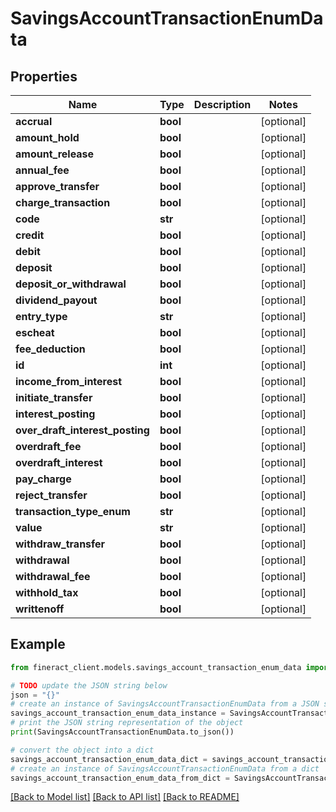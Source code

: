 # SavingsAccountTransactionEnumData


## Properties

Name | Type | Description | Notes
------------ | ------------- | ------------- | -------------
**accrual** | **bool** |  | [optional] 
**amount_hold** | **bool** |  | [optional] 
**amount_release** | **bool** |  | [optional] 
**annual_fee** | **bool** |  | [optional] 
**approve_transfer** | **bool** |  | [optional] 
**charge_transaction** | **bool** |  | [optional] 
**code** | **str** |  | [optional] 
**credit** | **bool** |  | [optional] 
**debit** | **bool** |  | [optional] 
**deposit** | **bool** |  | [optional] 
**deposit_or_withdrawal** | **bool** |  | [optional] 
**dividend_payout** | **bool** |  | [optional] 
**entry_type** | **str** |  | [optional] 
**escheat** | **bool** |  | [optional] 
**fee_deduction** | **bool** |  | [optional] 
**id** | **int** |  | [optional] 
**income_from_interest** | **bool** |  | [optional] 
**initiate_transfer** | **bool** |  | [optional] 
**interest_posting** | **bool** |  | [optional] 
**over_draft_interest_posting** | **bool** |  | [optional] 
**overdraft_fee** | **bool** |  | [optional] 
**overdraft_interest** | **bool** |  | [optional] 
**pay_charge** | **bool** |  | [optional] 
**reject_transfer** | **bool** |  | [optional] 
**transaction_type_enum** | **str** |  | [optional] 
**value** | **str** |  | [optional] 
**withdraw_transfer** | **bool** |  | [optional] 
**withdrawal** | **bool** |  | [optional] 
**withdrawal_fee** | **bool** |  | [optional] 
**withhold_tax** | **bool** |  | [optional] 
**writtenoff** | **bool** |  | [optional] 

## Example

```python
from fineract_client.models.savings_account_transaction_enum_data import SavingsAccountTransactionEnumData

# TODO update the JSON string below
json = "{}"
# create an instance of SavingsAccountTransactionEnumData from a JSON string
savings_account_transaction_enum_data_instance = SavingsAccountTransactionEnumData.from_json(json)
# print the JSON string representation of the object
print(SavingsAccountTransactionEnumData.to_json())

# convert the object into a dict
savings_account_transaction_enum_data_dict = savings_account_transaction_enum_data_instance.to_dict()
# create an instance of SavingsAccountTransactionEnumData from a dict
savings_account_transaction_enum_data_from_dict = SavingsAccountTransactionEnumData.from_dict(savings_account_transaction_enum_data_dict)
```
[[Back to Model list]](../README.md#documentation-for-models) [[Back to API list]](../README.md#documentation-for-api-endpoints) [[Back to README]](../README.md)


